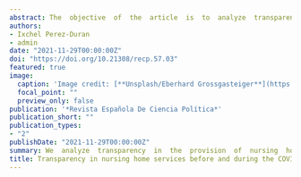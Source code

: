 ```yaml
---
abstract: The  objective  of  the  article  is  to  analyze  transparency  in  the  provision  of  nursing  home  services  towards  beneficiaries.  To  do  this,  we  identify  three  policy  dimensions  and  their  specific  elements,  what  allow  us  to  assess  transparency  in  the  implementation  of  these  services.  The  article  develops  and  empirically  tests  an  analytical  framework  to  assess  the  transparency of elderly care services in Spain. On the one hand, we examine the extent to which nursing home service providers (both public and private) are obliged to supply information  about  their  performance.  We  analyze  the  formal  obligations  for  both  public  and  private facilities in the seventeen autonomous communities (ACs). On the other hand, we examine the content of the messages posted on Twitter by the three biggest business associ-ations  of  the  sector  in  Spain,  namely,  Business  Federation  of  Assistance  for  Dependents  (Federación Empresarial de la Dependencia), Association of Dependency Services Compa-nies  (Asociación  de  Empresas  de  Servicios  para  la  Dependencia),  and  Business  Circle  of  Caring for People (Círculo Empresarial de Atención a las Personas), in order to determine whether transparency is a concern for the industry regardless of the regulatory requirements faced by direct service providers.
authors: 
- Ixchel Perez-Duran
- admin
date: "2021-11-29T00:00:00Z"
doi: "https://doi.org/10.21308/recp.57.03"
featured: true
image:
  caption: 'Image credit: [**Unsplash/Eberhard Grossgasteiger**](https://unsplash.com/photos/iIFLDQmXPiw)'
  focal_point: ""
  preview_only: false
publication: '*Revista Española De Ciencia Política*'
publication_short: ""
publication_types:
- "2"
publishDate: "2021-11-29T00:00:00Z"
summary: We  analyze  transparency  in  the  provision  of  nursing  home  services and test an analytic framework using a mixed-methods approach. 
title: Transparency in nursing home services before and during the COVID-19 pandemic in Spain
---
```

